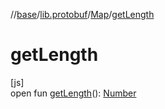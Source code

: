 //[base](../../../index.md)/[lib.protobuf](../index.md)/[Map](index.md)/[getLength](get-length.md)

# getLength

[js]\
open fun [getLength](get-length.md)(): [Number](https://kotlinlang.org/api/latest/jvm/stdlib/kotlin/-number/index.html)
